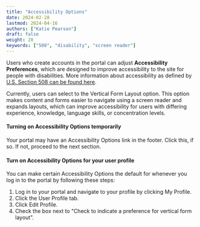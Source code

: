 ```yaml
---
title: "Accessibility Options"
date: 2024-02-28
lastmod: 2024-04-16
authors: ["Katie Pearson"]
draft: false
weight: 20
keywords: ["508", "disability", "screen reader"]
---
```


Users who create accounts in the portal can adjust **Accessibility Preferences**, which are designed to improve accessibility to the site for people with disabilities. More information about accessibility as defined by [U.S. Section 508 can be found here](https://www.section508.gov/).

Currently, users can select to the Vertical Form Layout option. This option makes content and forms easier to navigate using a screen reader and expands layouts, which can improve accessibility for users with differing experience, knowledge, language skills, or concentration levels.

#### Turning on Accessibility Options temporarily

Your portal may have an Accessibility Options link in the footer. Click this, if so. If not, proceed to the next section.

#### Turn on Accessibility Options for your user profile

You can make certain Accessibility Options the default for whenever you log in to the portal by following these steps:

1. Log in to your portal and navigate to your profile by clicking My Profile.
2. Click the User Profile tab.
3. Click Edit Profile.
4. Check the box next to "Check to indicate a preference for vertical form layout".

<!-- ![How to turn on Accessibility Options](/symbiota-docs/images/accessibilityoptionprofile.PNG) -->
